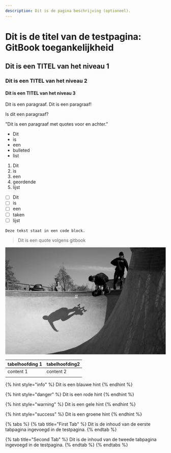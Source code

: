 ```yaml
---
description: Dit is de pagina beschrijving (optioneel).
---
```


# Dit is de titel van de testpagina: GitBook toegankelijkheid

## Dit is een TITEL van het niveau 1

### Dit is een TITEL van het niveau 2

#### Dit is een TITEL van het niveau 3



Dit is een paragraaf. Dit is een paragraaf!

Is dit een paragraaf?

"Dit is een paragraaf met quotes voor en achter."



* Dit 
* is 
* een
* bulleted
* list

1. Dit 
2. is 
3. een 
4. geordende
5. lijst

* [ ] Dit 
* [ ] is 
* [ ] een
* [ ] taken
* [ ] lijst

```text
Deze tekst staat in een code block.
```

> Dit is een quote volgens gitbook

![Dit is de &quot;link-tekst&quot; van een foto, op deze foto zie je Pelle een dikke FS air leggen. ](../.gitbook/assets/922542_10200977977474285_936822962_o-2.jpg)

| tabelhoofding 1 | tabelhoofding2 |
| :--- | :--- |
| content 1 | content 2 |
|  |  |

{% hint style="info" %}
Dit is een blauwe hint
{% endhint %}

{% hint style="danger" %}
Dit is een rode hint
{% endhint %}

{% hint style="warning" %}
Dit is een gele hint
{% endhint %}

{% hint style="success" %}
Dit is een groene hint
{% endhint %}

{% tabs %}
{% tab title="First Tab" %}
Dit is de inhoud van de eerste tabpagina ingevoegd in de testpagina.
{% endtab %}

{% tab title="Second Tab" %}
Dit is de inhoud van de tweede tabpagina ingevoegd in de testpagina.
{% endtab %}
{% endtabs %}



